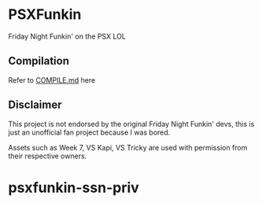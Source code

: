 # PSXFunkin
Friday Night Funkin' on the PSX LOL

## Compilation
Refer to [COMPILE.md](/COMPILE.md) here

## Disclaimer
This project is not endorsed by the original Friday Night Funkin' devs, this is just an unofficial fan project because I was bored.

Assets such as Week 7, VS Kapi, VS Tricky are used with permission from their respective owners.
# psxfunkin-ssn-priv
